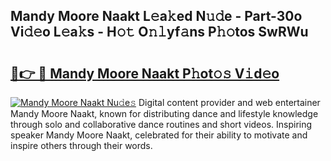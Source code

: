## Mandy Moore Naakt L𝚎a𝚔ed N𝚞𝚍e - Part-30o Vi𝚍𝚎o L𝚎a𝚔s - H𝚘𝚝 O𝚗𝚕yf𝚊ns P𝚑𝚘tos SwRWu

# <h2><a href="http://kfcvbq1.oniu.top/?m=Mandy+Moore+Naakt">🔗👉 🔴 Mandy Moore Naakt P𝚑ot𝚘𝚜 V𝚒d𝚎o</a></h2>

[![Mandy Moore Naakt Nu𝚍e𝚜](https://i.imgur.com/0qMVB7G.gif)](http://kfcvbq1.oniu.top/?m=Mandy+Moore+Naakt)
Digital content provider and web entertainer Mandy Moore Naakt, known for distributing dance and lifestyle knowledge through solo and collaborative dance routines and short videos. Inspiring speaker Mandy Moore Naakt, celebrated for their ability to motivate and inspire others through their words.  
